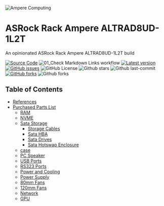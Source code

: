 ![Ampere Computing](https://avatars2.githubusercontent.com/u/34519842?s=400&u=1d29afaac44f477cbb0226139ec83f73faefe154&v=4)

# ASRock Rack Ampere ALTRAD8UD-1L2T

An opinionated ASRock Rack Ampere ALTRAD8UD-1L2T build

[![Source Code](https://img.shields.io/badge/source-GitHub-blue.svg?style=flat)](https://github.com/interoperable/ALTRAD8UD-1L2T)
![01_Check Markdown Links workflow](https://github.com/interoperable/ALTRAD8UD-1L2T/actions/workflows/01_Check_Markdown_links.yml/badge.svg?label=build&style=flat-square&branch=main)
[![Latest version](https://img.shields.io/github/tag/interoperable/ALTRAD8UD-1L2T.svg?label=release&style=flat&maxAge=3600)](https://github.com/interoperable/ALTRAD8UD-1L2T/tags)
[![GitHub issues](https://img.shields.io/github/issues/interoperable/ALTRAD8UD-1L2T.svg)](https://github.com/interoperable/dockerfile-interopbot/issues)
![GitHub License](https://img.shields.io/github/license/interoperable/ALTRAD8UD-1L2T)
![Github stars](https://badgen.net/github/stars/interoperable/ALTRAD8UD-1L2T?icon=github&label=stars)
![Github last-commit](https://img.shields.io/github/last-commit/interoperable/ALTRAD8UD-1L2T)
[![GitHub forks](https://img.shields.io/github/forks/interoperable/ALTRAD8UD-1L2T.svg)](https://github.com/interoperable/dockerfile-interopbot/network)
![Github forks](https://badgen.net/github/forks/interoperable/ALTRAD8UD-1L2T?icon=github&label=forks)


## Table of Contents
* [References](references.md)
* [Purchased Parts List](parts.md)
  * [RAM](RAM.md)
  * [NVME](nvme.md)
  * [Sata Storage](sata-storage.md)
    * [Storage Cables](sata-storage.md#storage-cables)
    * [Sata HBA](sata-storage.md#sata-hba)
    * [Sata Drives](sata_hotswap.md#sata-drives)
    * [Sata Hotswap Enclosure](sata_hotswap.md#sata-hostswap-enclosure)
  * [case](case.md)
  * [PC Speaker](pc-speaker.md)
  * [USB Ports](usb.md)
  * [RS323 Ports](rs232.md)
  * [Power and Cooling](case.md#power-and-cooling)
  * [Power Supply](power.md)
  * [80mm Fans](80mm-fans.md)
  * [120mm Fans](120mm-fans.md)
  * [Network](network.md)
  * [GPU](gpu.md)
